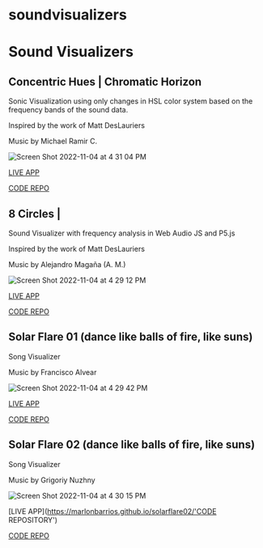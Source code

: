 # soundvisualizers

# Sound Visualizers

## Concentric Hues | Chromatic Horizon

Sonic Visualization using only changes in HSL color system based on the frequency bands of the sound data.

Inspired by the work of Matt DesLauriers

Music by  Michael Ramir C.

![Screen Shot 2022-11-04 at 4 31 04 PM](https://user-images.githubusercontent.com/90220317/200068967-52a22919-ef84-4fdd-b7f5-e749ba59d144.png)

[LIVE APP](https://marlonbarrios.github.io/concentrichues/ 'CODE REPOSITORY')

[CODE REPO](https://github.com/marlonbarrios/concentrichues 'Code Repo')


## 8  Circles |

Sound Visualizer  with frequency analysis in Web Audio  JS and P5.js

Inspired by the work of Matt DesLauriers

Music by Alejandro Magaña (A. M.)

![Screen Shot 2022-11-04 at 4 29 12 PM](https://user-images.githubusercontent.com/90220317/200068999-ed80a01e-8dd3-45c0-96b3-f4ea7b510696.png)

[LIVE APP](https://marlonbarrios.github.io/8circles/ 'CODE REPOSITORY')

[CODE REPO](https://github.com/marlonbarrios/8circles/ 'Code Repo')


## Solar Flare 01 (dance like balls of fire, like suns)

Song Visualizer

Music by Francisco Alvear

![Screen Shot 2022-11-04 at 4 29 42 PM](https://user-images.githubusercontent.com/90220317/200069026-2478bee9-8a28-406e-9979-605791f536b2.png)

[LIVE APP](https://marlonbarrios.github.io/solarflare01/ 'CODE REPOSITORY')

[CODE REPO](https://github.com/marlonbarrios/solarflare01 'Code Repo')

## Solar Flare 02 (dance like balls of fire, like suns)

Song Visualizer

Music by Grigoriy Nuzhny

![Screen Shot 2022-11-04 at 4 30 15 PM](https://user-images.githubusercontent.com/90220317/200069134-09875d0d-181c-4e0b-ad14-6e6f65699c1c.png)

[LIVE APP](https://marlonbarrios.github.io/solarflare02/'CODE REPOSITORY')

[CODE REPO](https://github.com/marlonbarrios/solarflare02 'Code Repo')









